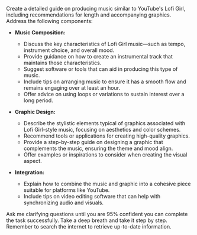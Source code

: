 Create a detailed guide on producing music similar to YouTube's Lofi Girl, including recommendations for length and accompanying graphics. Address the following components:

- **Music Composition:**
  - Discuss the key characteristics of Lofi Girl music—such as tempo, instrument choice, and overall mood.
  - Provide guidance on how to create an instrumental track that maintains those characteristics.
  - Suggest software or tools that can aid in producing this type of music.
  - Include tips on arranging music to ensure it has a smooth flow and remains engaging over at least an hour.
  - Offer advice on using loops or variations to sustain interest over a long period.

- **Graphic Design:**
  - Describe the stylistic elements typical of graphics associated with Lofi Girl-style music, focusing on aesthetics and color schemes.
  - Recommend tools or applications for creating high-quality graphics.
  - Provide a step-by-step guide on designing a graphic that complements the music, ensuring the theme and mood align.
  - Offer examples or inspirations to consider when creating the visual aspect.

- **Integration:**
  - Explain how to combine the music and graphic into a cohesive piece suitable for platforms like YouTube.
  - Include tips on video editing software that can help with synchronizing audio and visuals.

Ask me clarifying questions until you are 95% confident you can complete the task successfully. Take a deep breath and take it step by step. Remember to search the internet to retrieve up-to-date information.
